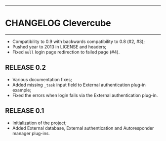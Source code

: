 ------------------------------------------------------------------------
CHANGELOG Clevercube
========================================================================
------------------------------------------------------------------------

- Compatibility to 0.9 with backwards compatibility to 0.8 (#2, #3);
- Pushed year to 2013 in LICENSE and headers;
- Fixed `null` login page redirection to failed page (#4).

RELEASE 0.2
-----------------
  - Various documentation fixes;
  - Added missing `_task` input field to External authentication plug-in
    example;
  - Fixed the errors when login fails via the External authentication
    plug-in.

RELEASE 0.1
-----------------
  - Initialization of the project;
  - Added External database, External authentication and Autoresponder
    manager plug-ins.

